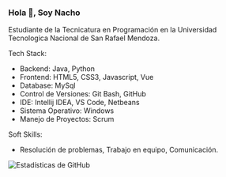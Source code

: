 ### Hola 👋, Soy Nacho

Estudiante de la Tecnicatura en Programación en la Universidad Tecnologica Nacional de San Rafael Mendoza.

Tech Stack:

- Backend: Java, Python
- Frontend: HTML5, CSS3, Javascript, Vue
- Database: MySql
- Control de Versiones: Git Bash, GitHub
- IDE: Intellij IDEA, VS Code, Netbeans
- Sistema Operativo: Windows
- Manejo de Proyectos: Scrum

Soft Skills:

- Resolución de problemas, Trabajo en equipo, Comunicación.

![Estadísticas de GitHub](https://github-readme-stats.vercel.app/api?username=nachixxs&show_icons=true&theme=radical)
